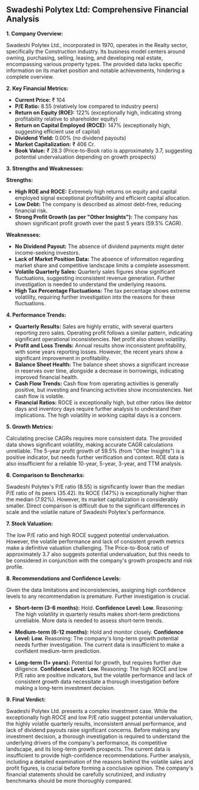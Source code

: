 ## Swadeshi Polytex Ltd: Comprehensive Financial Analysis

**1. Company Overview:**

Swadeshi Polytex Ltd., incorporated in 1970, operates in the Realty sector, specifically the Construction industry.  Its business model centers around owning, purchasing, selling, leasing, and developing real estate, encompassing various property types.  The provided data lacks specific information on its market position and notable achievements, hindering a complete overview.

**2. Key Financial Metrics:**

* **Current Price:** ₹ 104
* **P/E Ratio:** 8.55 (relatively low compared to industry peers)
* **Return on Equity (ROE):** 122% (exceptionally high, indicating strong profitability relative to shareholder equity)
* **Return on Capital Employed (ROCE):** 147% (exceptionally high, suggesting efficient use of capital)
* **Dividend Yield:** 0.00% (no dividend payouts)
* **Market Capitalization:** ₹ 406 Cr.
* **Book Value:** ₹ 28.3 (Price-to-Book ratio is approximately 3.7, suggesting potential undervaluation depending on growth prospects)


**3. Strengths and Weaknesses:**

**Strengths:**

* **High ROE and ROCE:**  Extremely high returns on equity and capital employed signal exceptional profitability and efficient capital allocation.
* **Low Debt:** The company is described as almost debt-free, reducing financial risk.
* **Strong Profit Growth (as per "Other Insights"):**  The company has shown significant profit growth over the past 5 years (59.5% CAGR).

**Weaknesses:**

* **No Dividend Payout:** The absence of dividend payments might deter income-seeking investors.
* **Lack of Market Position Data:**  The absence of information regarding market share and competitive landscape limits a complete assessment.
* **Volatile Quarterly Sales:** Quarterly sales figures show significant fluctuations, suggesting inconsistent revenue generation.  Further investigation is needed to understand the underlying reasons.
* **High Tax Percentage Fluctuations:** The tax percentage shows extreme volatility, requiring further investigation into the reasons for these fluctuations.


**4. Performance Trends:**

* **Quarterly Results:**  Sales are highly erratic, with several quarters reporting zero sales. Operating profit follows a similar pattern, indicating significant operational inconsistencies.  Net profit also shows volatility.
* **Profit and Loss Trends:** Annual results show inconsistent profitability, with some years reporting losses.  However, the recent years show a significant improvement in profitability.
* **Balance Sheet Health:** The balance sheet shows a significant increase in reserves over time, alongside a decrease in borrowings, indicating improved financial health.
* **Cash Flow Trends:** Cash flow from operating activities is generally positive, but investing and financing activities show inconsistencies.  Net cash flow is volatile.
* **Financial Ratios:** ROCE is exceptionally high, but other ratios like debtor days and inventory days require further analysis to understand their implications.  The high volatility in working capital days is a concern.

**5. Growth Metrics:**

Calculating precise CAGRs requires more consistent data. The provided data shows significant volatility, making accurate CAGR calculations unreliable.  The 5-year profit growth of 59.5% (from "Other Insights") is a positive indicator, but needs further verification and context.  ROE data is also insufficient for a reliable 10-year, 5-year, 3-year, and TTM analysis.

**6. Comparison to Benchmarks:**

Swadeshi Polytex's P/E ratio (8.55) is significantly lower than the median P/E ratio of its peers (35.42).  Its ROCE (147%) is exceptionally higher than the median (7.92%).  However, its market capitalization is considerably smaller.  Direct comparison is difficult due to the significant differences in scale and the volatile nature of Swadeshi Polytex's performance.

**7. Stock Valuation:**

The low P/E ratio and high ROCE suggest potential undervaluation.  However, the volatile performance and lack of consistent growth metrics make a definitive valuation challenging.  The Price-to-Book ratio of approximately 3.7 also suggests potential undervaluation, but this needs to be considered in conjunction with the company's growth prospects and risk profile.

**8. Recommendations and Confidence Levels:**

Given the data limitations and inconsistencies, assigning high confidence levels to any recommendation is premature.  Further investigation is crucial.

* **Short-term (3-6 months):**  Hold.  **Confidence Level: Low.**  Reasoning:  The high volatility in quarterly results makes short-term predictions unreliable.  More data is needed to assess short-term trends.

* **Medium-term (6-12 months):**  Hold and monitor closely.  **Confidence Level: Low.**  Reasoning:  The company's long-term growth potential needs further investigation.  The current data is insufficient to make a confident medium-term prediction.

* **Long-term (1+ years):**  Potential for growth, but requires further due diligence.  **Confidence Level: Low.**  Reasoning:  The high ROCE and low P/E ratio are positive indicators, but the volatile performance and lack of consistent growth data necessitate a thorough investigation before making a long-term investment decision.


**9. Final Verdict:**

Swadeshi Polytex Ltd. presents a complex investment case.  While the exceptionally high ROCE and low P/E ratio suggest potential undervaluation, the highly volatile quarterly results, inconsistent annual performance, and lack of dividend payouts raise significant concerns.  Before making any investment decision, a thorough investigation is required to understand the underlying drivers of the company's performance, its competitive landscape, and its long-term growth prospects.  The current data is insufficient to provide high-confidence recommendations.  Further analysis, including a detailed examination of the reasons behind the volatile sales and profit figures, is crucial before forming a conclusive opinion.  The company's financial statements should be carefully scrutinized, and industry benchmarks should be more thoroughly compared.

